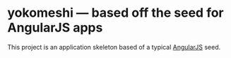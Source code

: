 # yokomeshi — based off the seed for AngularJS apps

This project is an application skeleton based of a typical [AngularJS](http://angularjs.org/) seed.
